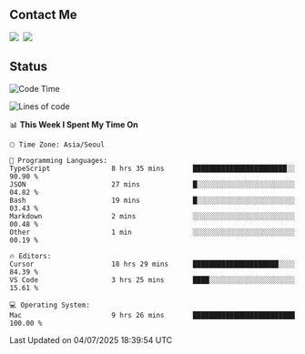 ## Contact Me
<a href="https://instagram.com/_hongrok"><img src="https://img.shields.io/badge/Instagram-E4405F?style=for-the-badge&logo=Instagram&logoColor=white"/></a>&nbsp;
<img src="https://img.shields.io/badge/HongRok @hlog2e-5865F2?style=for-the-badge&logo=Discord&logoColor=white"/>&nbsp;

## Status

<!--START_SECTION:waka-->
![Code Time](http://img.shields.io/badge/Code%20Time-954%20hrs%2019%20mins-blue)

![Lines of code](https://img.shields.io/badge/From%20Hello%20World%20I%27ve%20Written-702.5%20thousand%20lines%20of%20code-blue)

📊 **This Week I Spent My Time On** 

```text
🕑︎ Time Zone: Asia/Seoul

💬 Programming Languages: 
TypeScript               8 hrs 35 mins       ███████████████████████░░   90.90 % 
JSON                     27 mins             █░░░░░░░░░░░░░░░░░░░░░░░░   04.82 % 
Bash                     19 mins             █░░░░░░░░░░░░░░░░░░░░░░░░   03.43 % 
Markdown                 2 mins              ░░░░░░░░░░░░░░░░░░░░░░░░░   00.48 % 
Other                    1 min               ░░░░░░░░░░░░░░░░░░░░░░░░░   00.19 % 

🔥 Editors: 
Cursor                   18 hrs 29 mins      █████████████████████░░░░   84.39 % 
VS Code                  3 hrs 25 mins       ████░░░░░░░░░░░░░░░░░░░░░   15.61 % 

💻 Operating System: 
Mac                      9 hrs 26 mins       █████████████████████████   100.00 % 
```


 Last Updated on 04/07/2025 18:39:54 UTC
<!--END_SECTION:waka-->
